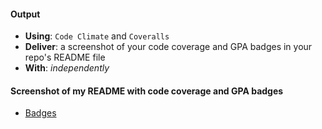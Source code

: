 #### Output
- **Using**: `Code Climate` and `Coveralls`
- **Deliver**: a screenshot of your code coverage and GPA badges in your repo's README file
- **With**: *independently*

#### Screenshot of my README with code coverage and GPA badges
- [Badges](https://github.com/andela-aalabi/checkpoint1/blob/staging/README.md)
